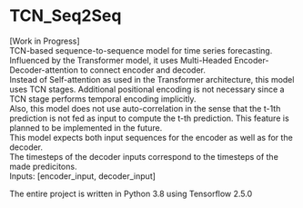 # TCN_Seq2Seq
[Work in Progress]  
TCN-based sequence-to-sequence model for time series forecasting.  
Influenced by the Transformer model, it uses Multi-Headed Encoder-Decoder-attention to connect encoder and decoder.  
Instead of Self-attention as used in the Transformer architecture, this model uses TCN stages. Additional positional encoding  is not necessary since a TCN stage performs temporal encoding implicitly.  
Also, this model does not use auto-correlation in the sense that the t-1th prediction is not fed as input to compute the t-th prediction. This feature is planned to be implemented in the future.  
This model expects both input sequences for the encoder as well as for the decoder.  
The timesteps of the decoder inputs correspond to the timesteps of the made predicitons.  
Inputs: [encoder_input, decoder_input]  

The entire project is written in Python 3.8 using Tensorflow 2.5.0
